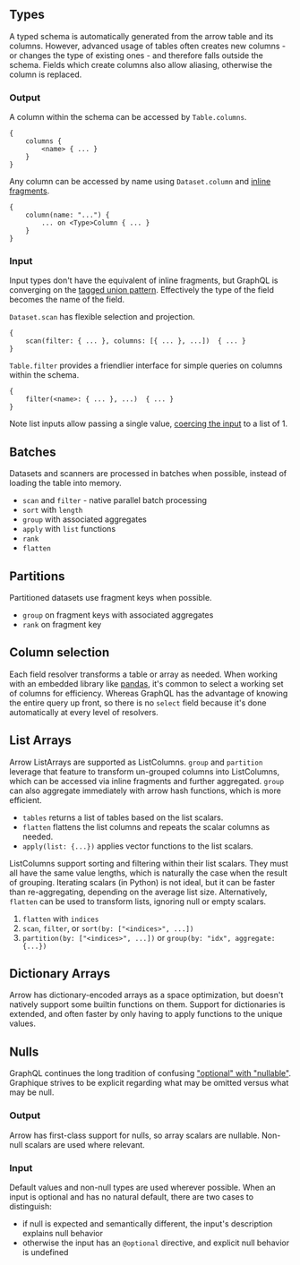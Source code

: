 ## Types
A typed schema is automatically generated from the arrow table and its columns. However, advanced usage of tables often creates new columns - or changes the type of existing ones - and therefore falls outside the schema. Fields which create columns also allow aliasing, otherwise the column is replaced.

### Output
A column within the schema can be accessed by `Table.columns`.
```
{
    columns {
        <name> { ... }
    }
}
```

Any column can be accessed by name using `Dataset.column` and [inline fragments](https://graphql.org/learn/queries/#inline-fragments).
```
{
    column(name: "...") {
        ... on <Type>Column { ... }
    }
}
```

### Input
Input types don't have the equivalent of inline fragments, but GraphQL is converging on the [tagged union pattern](https://github.com/graphql/graphql-spec/pull/825). Effectively the type of the field becomes the name of the field.

`Dataset.scan` has flexible selection and projection.
```
{
    scan(filter: { ... }, columns: [{ ... }, ...])  { ... }
}
```

`Table.filter` provides a friendlier interface for simple queries on columns within the schema.
```
{
    filter(<name>: { ... }, ...)  { ... }
}
```

Note list inputs allow passing a single value, [coercing the input](https://spec.graphql.org/October2021/#sec-List.Input-Coercion) to a list of 1.

## Batches
Datasets and scanners are processed in batches when possible, instead of loading the table into memory.

* `scan` and `filter` - native parallel batch processing
* `sort` with `length`
* `group` with associated aggregates
* `apply` with `list` functions
* `rank`
* `flatten`

## Partitions
Partitioned datasets use fragment keys when possible.

* `group` on fragment keys with associated aggregates
* `rank` on fragment key

## Column selection
Each field resolver transforms a table or array as needed. When working with an embedded library like [pandas](https://pandas.pydata.org), it's common to select a working set of columns for efficiency. Whereas GraphQL has the advantage of knowing the entire query up front, so there is no `select` field because it's done automatically at every level of resolvers.

## List Arrays
Arrow ListArrays are supported as ListColumns. `group` and `partition` leverage that feature to transform un-grouped columns into ListColumns, which can be accessed via inline fragments and further aggregated. `group` can also aggregate immediately with arrow hash functions, which is more efficient.

* `tables` returns a list of tables based on the list scalars.
* `flatten` flattens the list columns and repeats the scalar columns as needed.
* `apply(list: {...})` applies vector functions to the list scalars.

ListColumns support sorting and filtering within their list scalars. They must all have the same value lengths, which is naturally the case when the result of grouping. Iterating scalars (in Python) is not ideal, but it can be faster than re-aggregating, depending on the average list size. Alternatively, `flatten` can be used to transform lists, ignoring null or empty scalars.

1. `flatten` with `indices`
1. `scan`, `filter`, or `sort(by: ["<indices>", ...])`
1. `partition(by: ["<indices>", ...])` or `group(by: "idx", aggregate: {...})`

## Dictionary Arrays
Arrow has dictionary-encoded arrays as a space optimization, but doesn't natively support some builtin functions on them. Support for dictionaries is extended, and often faster by only having to apply functions to the unique values.

## Nulls
GraphQL continues the long tradition of confusing ["optional" with "nullable"](https://github.com/graphql/graphql-spec/issues/872). Graphique strives to be explicit regarding what may be omitted versus what may be null.

### Output
Arrow has first-class support for nulls, so array scalars are nullable. Non-null scalars are used where relevant.

### Input
Default values and non-null types are used wherever possible. When an input is optional and has no natural default, there are two cases to distinguish:

* if null is expected and semantically different, the input's description explains null behavior
* otherwise the input has an `@optional` directive, and explicit null behavior is undefined
